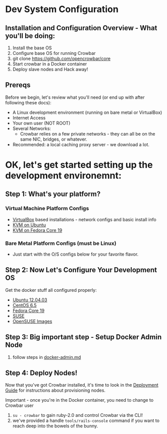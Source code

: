 # Dev System Configuration

## Installation and Configuration Overview - What you'll be doing:

1. Install the base OS
2. Configure base OS for running Crowbar
3. git clone https://github.com/opencrowbar/core
4. Start crowbar in a Docker container
5. Deploy slave nodes and Hack away!

## Prereqs

Before we begin, let's review what you'll need (or end up with after following these docs):

* A Linux development environment (running on bare metal or VirtualBox)
* Internet Access
* Your own user (NOT ROOT)
* Several Networks:
  * Crowbar relies on a few private networks - they can all be on the same NIC, bridges, or whatever.
* Recommended: a local caching proxy server - we download a lot.

# OK, let's get started setting up the development environemnt:

## Step 1: What's your platform?

### Virtual Machine Platform Configs

* [VirtualBox](virtualbox.md) based installations - network configs and basic install info
* [KVM on Ubuntu](kvm-ubuntu.md)
* [KVM on Fedora Core 19](kvm-fedora.md)

### Bare Metal Platform Configs (must be Linux)
 * Just start with the O/S configs below for your favorite flavor.

## Step 2: Now Let's Configure Your Development OS

Get the docker stuff all configured properly:

* [Ubuntu 12.04.03](dev-ubuntu-12.04.03.md)
* [CentOS 6.5](dev-centos-6.5.md)
* [Fedora Core 19](dev-Fedora.md)
* [SUSE](dev-vm-SUSE.md)
* [OpenSUSE Images](openSUSE-images.md)

## Step 3: Big important step - Setup Docker Admin Node 
  1. follow steps in [docker-admin.md](docker-admin.md)

## Step 4: Deploy Nodes!  

Now that you've got Crowbar installed, it's time to look in the [Deployment Guide](../../deployment-guide/README.md) for instructions about provisioning nodes.

 Important - once you're in the Docker container, you need to change to Crowbar user
  1. `su - crowbar` to gain ruby-2.0 and control Crowbar via the CLI!
  1. we've provided a handle `tools/rails-console` command if you want to reach deep into the bowels of the bunny.


